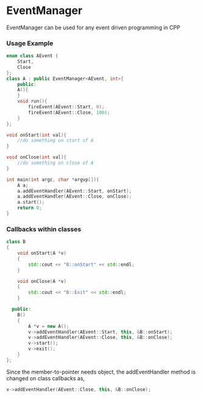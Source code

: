 # EventManager
EventManager can be used for any event driven programming in CPP

### Usage Example
```cpp
enum class AEvent {
    Start,
    Close
};
class A : public EventManager<AEvent, int>{
    public:
    A(){
    }
    void run(){
        fireEvent(AEvent::Start, 0);
        fireEvent(AEvent::Close, 100);
    }
};

void onStart(int val){
    //do something on start of A
}

void onClose(int val){
    //do something on close of A
}

int main(int argc, char *argvp[]){
    A a;
    a.addEventHandler(AEvent::Start, onStart);
    a.addEventHandler(AEvent::Close, onClose);
    a.start();
    return 0;
}
```

### Callbacks within classes
```cpp
class B
{
    void onStart(A *v)
    {
        std::cout << "B::onStart" << std::endl;
    }

    void onClose(A *v)
    {
        std::cout << "B::Exit" << std::endl;
    }

  public:
    B()
    {
        A *v = new A();
        v->addEventHandler(AEvent::Start, this, &B::onStart);
        v->addEventHandler(AEvent::Close, this, &B::onClose);
        v->start();
        v->exit();
    }
};
```
Since the member-to-pointer needs object, the addEventHandler method is changed on class callbacks as,
```cpp
v->addEventHandler(AEvent::Close, this, &B::onClose);
```